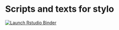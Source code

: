 # Scripts and texts for stylo

<!-- badges: start -->
[![Launch Rstudio Binder](http://mybinder.org/badge_logo.svg)](https://mybinder.org/v2/gh/editio/stylo/main?urlpath=rstudio)
<!-- badges: end -->
 
